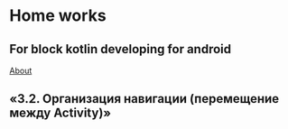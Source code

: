 <h1>Home works</h1>
<h2>For block kotlin developing for android</h2>
<a href="https://github.com/netology-code/and2-homeworks">About</a>

<h2>«3.2. Организация навигации (перемещение между Activity)»</h2>